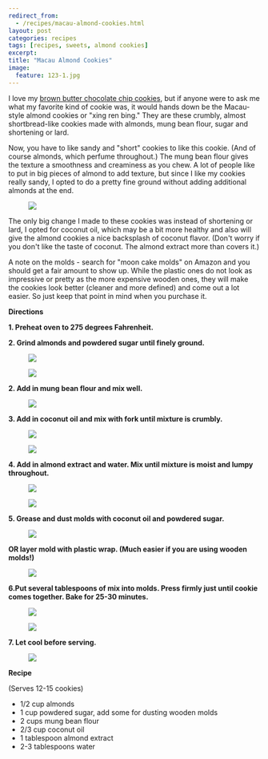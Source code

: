 ```yaml
---
redirect_from: 
  - /recipes/macau-almond-cookies.html
layout: post
categories: recipes
tags: [recipes, sweets, almond cookies]
excerpt: 
title: "Macau Almond Cookies"
image:
  feature: 123-1.jpg
---
```


I love my [brown butter chocolate chip cookies](http://www.eastmeetskitchen.com/recipes/brown-butter-chocolate-chip-cookies.html), but if anyone were to ask me what my favorite kind of cookie was, it would hands down be the Macau-style almond cookies or "xing ren bing."  They are these crumbly, almost shortbread-like cookies made with almonds, mung bean flour, sugar and shortening or lard.

Now, you have to like sandy and "short" cookies to like this cookie. (And of course almonds, which perfume throughout.) The mung bean flour gives the texture a smoothness and creaminess as you chew. A lot of people like to put in big pieces of almond to add texture, but since I like my cookies really sandy, I opted to do a pretty fine ground without adding additional almonds at the end.

<figure> <img src='/images/123-5.jpg'> </figure>

The only big change I made to these cookies was instead of shortening or lard, I opted for coconut oil, which may be a bit more healthy and also will give the almond cookies a nice backsplash of coconut flavor.  (Don't worry if you don't like the taste of coconut.  The almond extract more than covers it.)

A note on the molds - search for "moon cake molds" on Amazon and you should get a fair amount to show up.  While the plastic ones do not look as impressive or pretty as the more expensive wooden ones, they will make the cookies look better (cleaner and more defined) and come out a lot easier.  So just keep that point in mind when you purchase it.


__Directions__

__1. Preheat oven to 275 degrees Fahrenheit.__

__2. Grind almonds and powdered sugar until finely ground.__

<figure> <img src='/images/123-2.jpg'> </figure>

<figure> <img src='/images/123-3.jpg'> </figure>

__2. Add in mung bean flour and mix well.__

<figure> <img src='/images/123-4.jpg'> </figure>

__3. Add in coconut oil and mix with fork until mixture is crumbly.__

<figure> <img src='/images/123-6.jpg'> </figure>

<figure> <img src='/images/123-7.jpg'> </figure>

__4. Add in almond extract and water.  Mix until mixture is moist and lumpy throughout.__

<figure> <img src='/images/123-8.jpg'> </figure>

<figure> <img src='/images/123-9.jpg'> </figure>

__5. Grease and dust molds with coconut oil and powdered sugar.__

<figure> <img src='/images/123-10.jpg'> </figure>

__OR layer mold with plastic wrap.  (Much easier if you are using wooden molds!)__

<figure> <img src='/images/123-11.jpg'> </figure>

__6.Put several tablespoons of mix into molds. Press firmly just until cookie comes together. Bake for 25-30 minutes.__

<figure> <img src='/images/123-13.jpg'> </figure>

<figure> <img src='/images/123-12.jpg'> </figure>

__7. Let cool before serving.__

<figure> <img src='/images/123-15.jpg'> </figure>


<section class='recipe'>
<p><strong>Recipe</strong></p>

<p>(Serves 12-15 cookies)</p>

<ul><li>1/2 cup almonds</li><li>1 cup powdered sugar, add some for dusting wooden molds</li><li>2 cups mung bean flour</li><li>2/3 cup coconut oil</li><li>1 tablespoon almond extract</li><li>2-3 tablespoons water</li></ul></section>